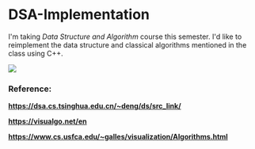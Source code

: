 # DSA-Implementation <img src = "https://media.giphy.com/media/3XHMTIqcUev2Vy9ILk/giphy.gif" width = "10px" />
I'm taking *Data Structure and Algorithm* course this semester. I'd like to reimplement the data structure and classical algorithms mentioned in the class using C++.

![](https://media.giphy.com/media/1qkglWyONByHhVPLHi/giphy.gif)

### Reference: 
**https://dsa.cs.tsinghua.edu.cn/~deng/ds/src_link/**

**https://visualgo.net/en**

**https://www.cs.usfca.edu/~galles/visualization/Algorithms.html**

